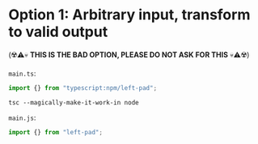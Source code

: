 # Option 1: Arbitrary input, transform to valid output

(☢️⚠️💀 **THIS IS THE BAD OPTION, PLEASE DO NOT ASK FOR THIS** 💀⚠️☢️)

`main.ts`:
```ts
import {} from "typescript:npm/left-pad";
```

```
tsc --magically-make-it-work-in node
```

`main.js`:
```js
import {} from "left-pad";
```